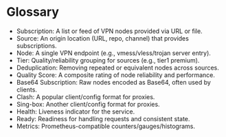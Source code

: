 # Glossary

- Subscription: A list or feed of VPN nodes provided via URL or file.
- Source: An origin location (URL, repo, channel) that provides subscriptions.
- Node: A single VPN endpoint (e.g., vmess/vless/trojan server entry).
- Tier: Quality/reliability grouping for sources (e.g., tier1 premium).
- Deduplication: Removing repeated or equivalent nodes across sources.
- Quality Score: A composite rating of node reliability and performance.
- Base64 Subscription: Raw nodes encoded as Base64, often used by clients.
- Clash: A popular client/config format for proxies.
- Sing-box: Another client/config format for proxies.
- Health: Liveness indicator for the service.
- Ready: Readiness for handling requests and consistent state.
- Metrics: Prometheus-compatible counters/gauges/histograms.

